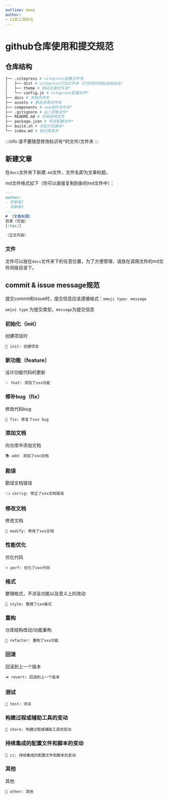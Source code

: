 ```yaml
---
outline: deep
author: 
- 21软工郑钤元
---
```

# github仓库使用和提交规范

## 仓库结构

```bash
├── .vitepress # vitepress配置文件夹
│   ├── dist # vitepress打包文件夹（打包完的网站会放在这）
│   ├── theme # 网站主题文件夹*
│   └── config.js # vitepress配置文件*
├── docs # 文档文件夹
├── assets # 静态资源文件夹
├── components # vue组件文件夹*
├── .gitignore # git忽略文件*
├── README.md # 仓库说明文件
├── package.json # 项目配置文件*
├── build.sh # 项目打包脚本*
└── index.md # 知识库首页
```

:::info
请不要随意修改标识有*的文件/文件夹
:::

## 新建文章

在`docs`文件夹下新建`.md`文件，文件名即为文章标题。

md文件格式如下（你可以直接复制到新的md文件中）：

```md
---
author: 
- 贡献者1
- 贡献者2
---
# （文章标题）
目录（可选）
[[toc]]

（正文内容）
```

### 文件

文件可以放在`docs`文件夹下的任意位置，为了方便管理，请放在调用文件的md文件同级目录下。

## commit & issue message规范

提交commit和issue时，提交信息应该遵循格式：`emoji type: message`

`emjoi type` 为提交类型，`message`为提交信息

### 初始化（init） 
创建项目时
```
🎉 init: 创建项目
```
### 新功能（feature）

设计功能代码的更新
```
✨ feat: 添加了xxx功能
```
### 修补bug（fix）
修改代码bug
```
🐛 fix: 修复了xxx bug
```
### 添加文档
向仓库中添加文档
```
📚 add: 添加了xxx文档
```
### 勘误
勘误文档错误
```
👈 corrig: 修正了xxx文档错误
```
### 修改文档
修改文档
```
📖 modify: 修改了xxx文档
```
### 性能优化
优化代码
```
🔥 perf: 优化了xxx代码
```


### 格式
整理格式，不涉及功能以及意义上的改动
```
🎨 style: 整理了xxx格式
```
### 重构
仓库结构改动/功能重构
```
🔨 refactor: 重构了xxx功能
```
### 回滚
回滚到上一个版本
```
⏪ revert: 回滚到上一个版本
```
### 测试
```
🚨 test: 测试
```
### 构建过程或辅助工具的变动
```
🔧 chore: 构建过程或辅助工具的变动
```
### 持续集成的配置文件和脚本的变动
```
🔩 ci: 持续集成的配置文件和脚本的变动
```
### 其他
其他
```
🚩 other: 其他
```

<!-- <script setup>
import { useData } from 'vitepress'

const { theme, page, frontmatter } = useData()
console.log(frontmatter)

</script> -->